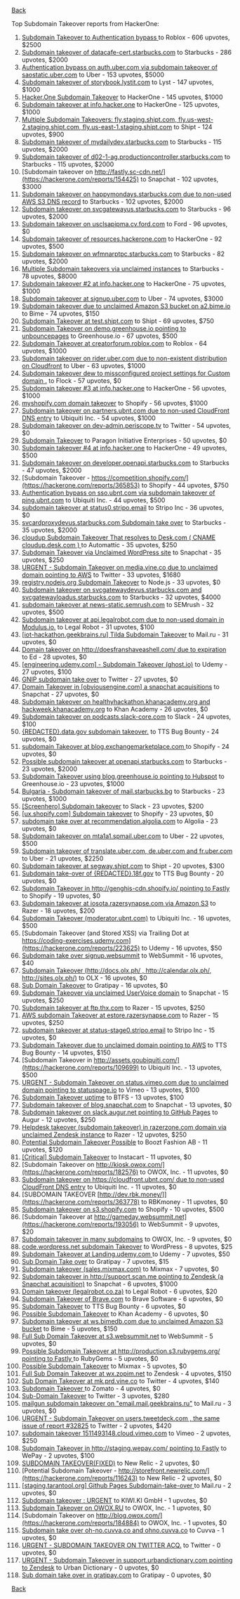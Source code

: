 [Back](../README.md)

Top Subdomain Takeover reports from HackerOne:

1. [Subdomain Takeover to Authentication bypass ](https://hackerone.com/reports/335330) to Roblox - 606 upvotes, $2500
2. [Subdomain takeover of datacafe-cert.starbucks.com](https://hackerone.com/reports/665398) to Starbucks - 286 upvotes, $2000
3. [Authentication bypass on auth.uber.com via subdomain takeover of saostatic.uber.com](https://hackerone.com/reports/219205) to Uber - 153 upvotes, $5000
4. [Subdomain takeover of storybook.lystit.com](https://hackerone.com/reports/779442) to Lyst - 147 upvotes, $1000
5. [Hacker.One Subdomain Takeover](https://hackerone.com/reports/159156) to HackerOne - 145 upvotes, $1000
6. [Subdomain takeover at info.hacker.one](https://hackerone.com/reports/202767) to HackerOne - 125 upvotes, $1000
7. [Multiple Subdomain Takeovers: fly.staging.shipt.com, fly.us-west-2.staging.shipt.com, fly.us-east-1.staging.shipt.com](https://hackerone.com/reports/576857) to Shipt - 124 upvotes, $900
8. [Subdomain takeover of mydailydev.starbucks.com](https://hackerone.com/reports/570651) to Starbucks - 115 upvotes, $2000
9. [Subdomain takeover of d02-1-ag.productioncontroller.starbucks.com](https://hackerone.com/reports/661751) to Starbucks - 115 upvotes, $2000
10. [Subdomain takeover on http://fastly.sc-cdn.net/](https://hackerone.com/reports/154425) to Snapchat - 102 upvotes, $3000
11. [Subdomain takeover on happymondays.starbucks.com due to non-used AWS S3 DNS record](https://hackerone.com/reports/186766) to Starbucks - 102 upvotes, $2000
12. [Subdomain takeover on svcgatewayus.starbucks.com](https://hackerone.com/reports/325336) to Starbucks - 96 upvotes, $2000
13. [Subdomain takeover on usclsapipma.cv.ford.com](https://hackerone.com/reports/484420) to Ford - 96 upvotes, $0
14. [Subdomain takeover of resources.hackerone.com](https://hackerone.com/reports/863551) to HackerOne - 92 upvotes, $500
15. [Subdomain takeover on wfmnarptpc.starbucks.com](https://hackerone.com/reports/388622) to Starbucks - 82 upvotes, $2000
16. [Multiple Subdomain takeovers via unclaimed instances](https://hackerone.com/reports/276269) to Starbucks - 78 upvotes, $8000
17. [Subdomain takeover #2  at info.hacker.one](https://hackerone.com/reports/209004) to HackerOne - 75 upvotes, $1000
18. [Subdomain takeover at signup.uber.com](https://hackerone.com/reports/197489) to Uber - 74 upvotes, $3000
19. [Subdomain takeover due to unclaimed Amazon S3 bucket on a2.bime.io](https://hackerone.com/reports/121461) to Bime - 74 upvotes, $150
20. [Subdomain Takeover at test.shipt.com](https://hackerone.com/reports/387760) to Shipt - 69 upvotes, $750
21. [Subdomain Takeover on demo.greenhouse.io pointing to unbouncepages](https://hackerone.com/reports/407355) to Greenhouse.io - 67 upvotes, $500
22. [Subdomain Takeover at creatorforum.roblox.com](https://hackerone.com/reports/264494) to Roblox - 64 upvotes, $1000
23. [Subdomain takeover on rider.uber.com due to non-existent distribution on Cloudfront](https://hackerone.com/reports/175070) to Uber - 63 upvotes, $1000
24. [Subdomain takeover dew to missconfigured project settings for Custom domain .](https://hackerone.com/reports/428651) to Flock - 57 upvotes, $0
25. [Subdomain takeover #3 at info.hacker.one](https://hackerone.com/reports/217358) to HackerOne - 56 upvotes, $1000
26. [myshopify.com domain takeover](https://hackerone.com/reports/320355) to Shopify - 56 upvotes, $1000
27. [Subdomain takeover on partners.ubnt.com due to non-used CloudFront DNS entry](https://hackerone.com/reports/145224) to Ubiquiti Inc. - 54 upvotes, $1000
28. [Subdomain takeover on dev-admin.periscope.tv](https://hackerone.com/reports/531890) to Twitter - 54 upvotes, $0
29. [Subdomain Takeover](https://hackerone.com/reports/180393) to Paragon Initiative Enterprises - 50 upvotes, $0
30. [Subdomain takeover #4 at info.hacker.one](https://hackerone.com/reports/220002) to HackerOne - 49 upvotes, $500
31. [Subdomain takeover on developer.openapi.starbucks.com](https://hackerone.com/reports/275714) to Starbucks - 47 upvotes, $2000
32. [Subdomain Takeover - https://competition.shopify.com/](https://hackerone.com/reports/365853) to Shopify - 44 upvotes, $750
33. [Authentication bypass on sso.ubnt.com via subdomain takeover of ping.ubnt.com](https://hackerone.com/reports/172137) to Ubiquiti Inc. - 44 upvotes, $500
34. [subdomain takeover at status0.stripo.email](https://hackerone.com/reports/737695) to Stripo Inc - 36 upvotes, $0
35. [svcardproxydevus.starbucks.com Subdomain take over](https://hackerone.com/reports/380158) to Starbucks - 35 upvotes, $2000
36. [cloudup Subdomain Takeover That resolves to Desk.com ( CNAME cloudup.desk.com ) ](https://hackerone.com/reports/201796) to Automattic - 35 upvotes, $250
37. [Subdomain Takeover via Unclaimed WordPress site](https://hackerone.com/reports/274336) to Snapchat - 35 upvotes, $250
38. [URGENT - Subdomain Takeover on media.vine.co due to unclaimed domain pointing to AWS](https://hackerone.com/reports/32825) to Twitter - 33 upvotes, $1680
39. [registry.nodejs.org Subdomain Takeover](https://hackerone.com/reports/340580) to Node.js - 33 upvotes, $0
40. [Subdomain takeover on svcgatewaydevus.starbucks.com and svcgatewayloadus.starbucks.com](https://hackerone.com/reports/383564) to Starbucks - 32 upvotes, $4000
41. [subdomain takeover at news-static.semrush.com](https://hackerone.com/reports/294201) to SEMrush - 32 upvotes, $500
42. [Subdomain takeover at api.legalrobot.com due to non-used domain in Modulus.io.](https://hackerone.com/reports/148770) to Legal Robot - 31 upvotes, $100
43. [[iot-hackathon.geekbrains.ru] Tilda Subdomain Takeover](https://hackerone.com/reports/720992) to Mail.ru - 31 upvotes, $0
44. [Domain takeover on http://doesfranshaveashell.com/ due to expiration](https://hackerone.com/reports/692068) to Ed - 28 upvotes, $0
45. [[engineering.udemy.com] - Subdomain Takeover (ghost.io)](https://hackerone.com/reports/368119) to Udemy - 27 upvotes, $100
46. [GNIP subdomain take over](https://hackerone.com/reports/189548) to Twitter - 27 upvotes, $0
47. [Domain Takeover in [obviousengine.com] a snapchat acquisitions](https://hackerone.com/reports/392785) to Snapchat - 27 upvotes, $0
48. [Subdomain takeover on healthyhackathon.khanacademy.org and hackweek.khanacademy.org](https://hackerone.com/reports/474798) to Khan Academy - 26 upvotes, $0
49. [Subdomain takeover on podcasts.slack-core.com](https://hackerone.com/reports/195350) to Slack - 24 upvotes, $100
50. [{REDACTED}.data.gov subdomain takeover.](https://hackerone.com/reports/263902) to TTS Bug Bounty - 24 upvotes, $0
51. [subdomain Takeover at blog.exchangemarketplace.com ](https://hackerone.com/reports/416474) to Shopify - 24 upvotes, $0
52. [Possible subdomain takeover at openapi.starbucks.com](https://hackerone.com/reports/241503) to Starbucks - 23 upvotes, $2000
53. [Subdomain Takeover using blog.greenhouse.io pointing to Hubspot](https://hackerone.com/reports/38007) to Greenhouse.io - 23 upvotes, $1000
54. [Bulgaria - Subdomain takeover of mail.starbucks.bg](https://hackerone.com/reports/736863) to Starbucks - 23 upvotes, $1000
55. [[Screenhero] Subdomain takeover](https://hackerone.com/reports/142096) to Slack - 23 upvotes, $200
56. [[ux.shopify.com] Subdomain takeover](https://hackerone.com/reports/221631) to Shopify - 23 upvotes, $0
57. [subdomain take over at recommendation.algolia.com](https://hackerone.com/reports/673273) to Algolia - 23 upvotes, $0
58. [Subdomain takeover on mta1a1.spmail.uber.com](https://hackerone.com/reports/707748) to Uber - 22 upvotes, $500
59. [Subdomain takeover of translate.uber.com, de.uber.com and fr.uber.com](https://hackerone.com/reports/149679) to Uber - 21 upvotes, $2250
60. [Subdomain takeover at segway.shipt.com](https://hackerone.com/reports/389783) to Shipt - 20 upvotes, $300
61. [Subdomain take-over of {REDACTED}.18f.gov](https://hackerone.com/reports/263542) to TTS Bug Bounty - 20 upvotes, $0
62. [Subdomain Takeover in http://genghis-cdn.shopify.io/ pointing to Fastly ](https://hackerone.com/reports/165309) to Shopify - 19 upvotes, $0
63. [Subdomain takeover at iosota.razersynapse.com via Amazon S3](https://hackerone.com/reports/813313) to Razer - 18 upvotes, $200
64. [Subdomain Takeover (moderator.ubnt.com)](https://hackerone.com/reports/181665) to Ubiquiti Inc. - 16 upvotes, $500
65. [Subdomain Takeover (and Stored XSS) via Trailing Dot at https://coding-exercises.udemy.com](https://hackerone.com/reports/223625) to Udemy - 16 upvotes, $50
66. [Subdomain take over signup.websummit](https://hackerone.com/reports/172698) to WebSummit - 16 upvotes, $40
67. [Subdomain Takeover (http://docs.olx.ph/ , http://calendar.olx.ph/, http://sites.olx.ph/)](https://hackerone.com/reports/206516) to OLX - 16 upvotes, $0
68. [Sub Domain Takeover](https://hackerone.com/reports/221133) to Gratipay - 16 upvotes, $0
69. [Subdomain Takeover via unclaimed UserVoice domain](https://hackerone.com/reports/269109) to Snapchat - 15 upvotes, $250
70. [Subdomain takeover at ftp.thx.com](https://hackerone.com/reports/703591) to Razer - 15 upvotes, $250
71. [AWS subdomain Takeover at estore.razersynapse.com](https://hackerone.com/reports/785179) to Razer - 15 upvotes, $250
72. [subdomain takeover at status-stage0.stripo.email](https://hackerone.com/reports/781614) to Stripo Inc - 15 upvotes, $0
73. [Subdomain Takeover due to unclaimed domain pointing to AWS](https://hackerone.com/reports/317005) to TTS Bug Bounty - 14 upvotes, $150
74. [Subdomain Takeover in http://assets.goubiquiti.com/](https://hackerone.com/reports/109699) to Ubiquiti Inc. - 13 upvotes, $500
75. [URGENT - Subdomain Takeover on status.vimeo.com due to unclaimed domain pointing to statuspage.io](https://hackerone.com/reports/49663) to Vimeo - 13 upvotes, $100
76. [Subdomain Takeover uptime](https://hackerone.com/reports/824909) to BTFS - 13 upvotes, $100
77. [Subdomain takeover of blog.snapchat.com](https://hackerone.com/reports/171942) to Snapchat - 13 upvotes, $0
78. [Subdomain takeover on slack.augur.net pointing to GitHub Pages](https://hackerone.com/reports/382995) to Augur - 12 upvotes, $250
79. [Helpdesk takeover (subdomain takeover) in razerzone.com domain via unclaimed Zendesk instance](https://hackerone.com/reports/810807) to Razer - 12 upvotes, $250
80. [Potential Subdomain Takeover Possible](https://hackerone.com/reports/166826) to Boozt Fashion AB - 11 upvotes, $120
81. [[Critical] Subdomain Takeover](https://hackerone.com/reports/163790) to Instacart - 11 upvotes, $0
82. [Subdomain Takeover on http://kiosk.owox.com/](https://hackerone.com/reports/182576) to OWOX, Inc. - 11 upvotes, $0
83. [Subdomain takeover on https://cloudfront.ubnt.com/ due to non-used CloudFront DNS entry](https://hackerone.com/reports/210188) to Ubiquiti Inc. - 11 upvotes, $0
84. [SUBDOMAIN TAKEOVER [http://dev.rbk.money/]](https://hackerone.com/reports/363778) to RBKmoney - 11 upvotes, $0
85. [Subdomain takeover on s3.shopify.com](https://hackerone.com/reports/207576) to Shopify - 10 upvotes, $500
86. [Subdomain Takeover at http://gameday.websummit.net](https://hackerone.com/reports/193056) to WebSummit - 9 upvotes, $20
87. [Subdomain takeover in many subdomains](https://hackerone.com/reports/205949) to OWOX, Inc. - 9 upvotes, $0
88. [code.wordpress.net subdomain Takeover](https://hackerone.com/reports/295330) to WordPress - 8 upvotes, $25
89. [Subdomain Takeover at Landing.udemy.com ](https://hackerone.com/reports/208719) to Udemy - 7 upvotes, $50
90. [Sub Domain Take over](https://hackerone.com/reports/111078) to Gratipay - 7 upvotes, $15
91. [Subdomain takeover (sales.mixmax.com)](https://hackerone.com/reports/233408) to Mixmax - 7 upvotes, $0
92. [Subdomain takeover in http://support.scan.me pointing to Zendesk (a Snapchat acquisition)](https://hackerone.com/reports/114134) to Snapchat - 6 upvotes, $1000
93. [Domain takeover (legalrobot.co.za)](https://hackerone.com/reports/230525) to Legal Robot - 6 upvotes, $20
94. [Subdomain Takeover of Brave.com](https://hackerone.com/reports/175397) to Brave Software - 6 upvotes, $0
95. [Subdomain Takeover](https://hackerone.com/reports/289051) to TTS Bug Bounty - 6 upvotes, $0
96. [Possible Subdomain Takeover](https://hackerone.com/reports/399165) to Khan Academy - 6 upvotes, $0
97. [Subdomain takeover at ws.bimedb.com due to unclaimed Amazon S3 bucket](https://hackerone.com/reports/161428) to Bime - 5 upvotes, $150
98. [Full Sub Domain Takeover at s3.websummit.net](https://hackerone.com/reports/173412) to WebSummit - 5 upvotes, $0
99. [Possible Subdomain Takeover at http://production.s3.rubygems.org/ pointing to Fastly ](https://hackerone.com/reports/178409) to RubyGems - 5 upvotes, $0
100. [Possible Subdomain Takeover](https://hackerone.com/reports/233402) to Mixmax - 5 upvotes, $0
101. [Full Sub Domain Takeover at wx.zopim.net](https://hackerone.com/reports/174395) to Zendesk - 4 upvotes, $150
102. [Sub Domain Takeover at mk.prd.vine.co](https://hackerone.com/reports/191323) to Twitter - 4 upvotes, $140
103. [Subdomain Takeover ](https://hackerone.com/reports/113869) to Zomato - 4 upvotes, $0
104. [Sub-Domain Takeover](https://hackerone.com/reports/119220) to Twitter - 3 upvotes, $280
105. [mailgun subdomain takeover on "email.mail.geekbrains.ru"](https://hackerone.com/reports/819309) to Mail.ru - 3 upvotes, $0
106. [URGENT - Subdomain Takeover on users.tweetdeck.com , the same issue  of report #32825](https://hackerone.com/reports/42236) to Twitter - 2 upvotes, $420
107. [subdomain takeover 1511493148.cloud.vimeo.com](https://hackerone.com/reports/46954) to Vimeo - 2 upvotes, $250
108. [Subdomain Takeover in http://staging.wepay.com/ pointing to Fastly](https://hackerone.com/reports/93106) to WePay - 2 upvotes, $100
109. [SUBDOMAIN TAKEOVER(FIXED)](https://hackerone.com/reports/115628) to New Relic - 2 upvotes, $0
110. [Potential Subdomain Takeover - http://storefront.newrelic.com/](https://hackerone.com/reports/116243) to New Relic - 2 upvotes, $0
111. [[staging.tarantool.org] Github Pages Subdomain-take-over ](https://hackerone.com/reports/813377) to Mail.ru - 2 upvotes, $0
112. [Subdomain takeover : URGENT](https://hackerone.com/reports/118514) to KIWI.KI GmbH - 1 upvotes, $0
113. [Subdomain Takeover on OWOX.RU](https://hackerone.com/reports/186393) to OWOX, Inc. - 1 upvotes, $0
114. [Subdomain Takeover on  http://blog.owox.com/](https://hackerone.com/reports/184884) to OWOX, Inc. - 1 upvotes, $0
115. [Subdomain take over oh-no.cuvva.co and ohno.cuvva.co](https://hackerone.com/reports/232185) to Cuvva - 1 upvotes, $0
116. [URGENT - SUBDOMAIN TAKEOVER ON TWITTER ACQ.](https://hackerone.com/reports/44578) to Twitter - 0 upvotes, $0
117. [URGENT - Subdomain Takeover in support.urbandictionary.com pointing to Zendesk](https://hackerone.com/reports/103432) to Urban Dictionary - 0 upvotes, $0
118. [Sub domain take over in gratipay.com](https://hackerone.com/reports/257331) to Gratipay - 0 upvotes, $0


[Back](../README.md)